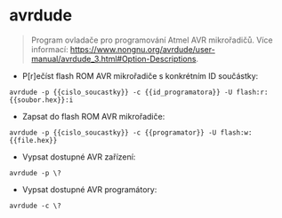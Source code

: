 # avrdude

> Program ovladače pro programování Atmel AVR mikrořadičů.
> Více informací: <https://www.nongnu.org/avrdude/user-manual/avrdude_3.html#Option-Descriptions>.

- P[r]ečíst flash ROM AVR mikrořadiče s konkrétním ID součástky:

`avrdude -p {{cislo_soucastky}} -c {{id_programatora}} -U flash:r:{{soubor.hex}}:i`

- Zapsat do flash ROM AVR mikrořadiče:

`avrdude -p {{cislo_soucastky}} -c {{programator}} -U flash:w:{{file.hex}}`

- Vypsat dostupné AVR zařízení:

`avrdude -p \?`

- Vypsat dostupné AVR programátory:

`avrdude -c \?`
